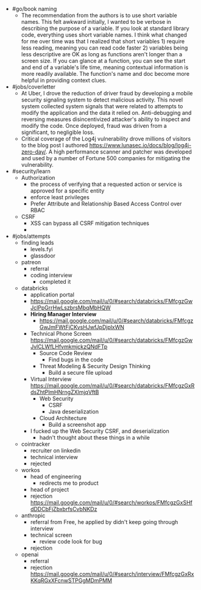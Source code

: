 - #go/book naming
	- The recommendation from the authors is to use short variable names. This felt awkward initially, I wanted to be verbose in describing the purpose of a variable. If you look at standard library code, everything uses short variable names. I think what changed for me over time was that I realized that short variables 1) require less reading, meaning you can read code faster 2) variables being less descriptive are OK as long as functions aren't longer than a screen size. If you can glance at a function, you can see the start and end of a variable's life time, meaning contextual information is more readily available. The function's name and doc become more helpful in providing context clues.
- #jobs/coverletter
	- At Uber, I drove the reduction of driver fraud by developing a mobile security signaling system to detect malicious activity. This novel system collected system signals that were related to attempts to modify the application and the data it relied on. Anti-debugging and reversing measures disincentivized attacker's ability to inspect and modify the code. Once deployed, fraud was driven from a significant, to negligible loss.
	- Critical coverage of the Log4j vulnerability drove millions of visitors to the blog post I authored https://www.lunasec.io/docs/blog/log4j-zero-day/. A high performance scanner and patcher was developed and used by a number of Fortune 500 companies for mitigating the vulnerability.
- #security/learn
	- Authorization
		- the process of verifying that a requested action or service is approved for a specific entity
		- enforce least privileges
		- Prefer Attribute and Relationship Based Access Control over RBAC
	- CSRF
		- XSS can bypass all CSRF mitigation techniques
		-
- #jobs/attempts
	- finding leads
		- levels.fyi
		- glassdoor
	- patreon
		- referral
		- coding interview
			- completed it
	- databricks
		- application portal
		- https://mail.google.com/mail/u/0/#search/databricks/FMfcgzGwJclPpGrrHwLszbrsMbqMbHQW
		- **Hiring Manager Interview**
			- https://mail.google.com/mail/u/0/#search/databricks/FMfcgzGwJmFWtFjCKvsHJwfJpDjplxWN
		- Technical Phone Screen https://mail.google.com/mail/u/0/#search/databricks/FMfcgzGwJvlCLWfLHfvmkmjckzQNdFTp
			- Source Code Review
				- Find bugs in the code
			- Threat Modeling & Security Design Thinking
				- Build a secure file upload
		- Virtual Interview https://mail.google.com/mail/u/0/#search/databricks/FMfcgzGxRdsZhtPlmHNrngZXlmjqVftB
			- Web Security
				- CSRF
				- Java deserialization
			- Cloud Architecture
				- Build a screenshot app
		- I fucked up the Web Security CSRF, and deserialization
			- hadn't thought about these things in a while
	- cointracker
		- recruiter on linkedin
		- technical interview
		- rejected
	- workos
		- head of engineering
			- redirects me to product
		- head of project
		- rejection https://mail.google.com/mail/u/0/#search/workos/FMfcgzGxSHfdDDCbFjZbxbrfsCvbNKDz
	- anthropic
		- referral from Free, he applied by didn't keep going through interview
		- technical screen
			- review code look for bug
		- rejection
	- openai
		- referral
		- rejection https://mail.google.com/mail/u/0/#search/interview/FMfcgzGxRxKKqRGxXFcnwSTPGgMDmPMM